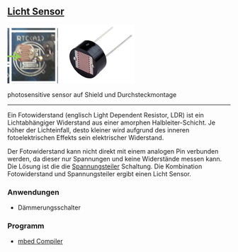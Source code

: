 ## [Licht Sensor](http://de.wikipedia.org/wiki/Fotowiderstand) 

![](../../images/sensors/PhotoSensor.png) 

photosensitive sensor auf Shield und Durchsteckmontage 

- - - 

Ein Fotowiderstand (englisch Light Dependent Resistor, LDR) ist ein Lichtabhängiger Widerstand aus einer amorphen Halbleiter-Schicht. Je höher der Lichteinfall, desto kleiner wird aufgrund des inneren fotoelektrischen Effekts sein elektrischer Widerstand.

Der Fotowiderstand kann nicht direkt mit einem analogen Pin verbunden werden, da dieser nur Spannungen und keine Widerstände messen kann. Die Lösung ist die die [Spannungsteiler](http://de.wikipedia.org/wiki/Spannungsteiler) Schaltung. Die Kombination Fotowiderstand und Spannungsteiler ergibt einen Licht Sensor.

### Anwendungen 

*   Dämmerungsschalter

### Programm

* [mbed Compiler](https://developer.mbed.org/compiler/#import:/teams/smdiotkitch/code/LichtSensor/)
